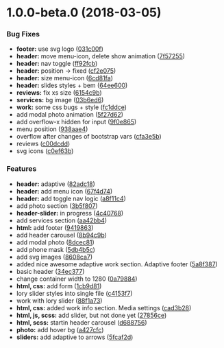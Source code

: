 <a name="1.0.0-beta.0"></a>
# 1.0.0-beta.0 (2018-03-05)


### Bug Fixes

* **footer:** use svg logo ([031c00f](https://github.com/justerest/lesopoval/commit/031c00f))
* **header:** move menu-icon, delete show animation ([7f57255](https://github.com/justerest/lesopoval/commit/7f57255))
* **header:** nav toggle ([ff92fcb](https://github.com/justerest/lesopoval/commit/ff92fcb))
* **header:** position -> fixed ([cf2e075](https://github.com/justerest/lesopoval/commit/cf2e075))
* **header:** size menu-icon ([6cd81fa](https://github.com/justerest/lesopoval/commit/6cd81fa))
* **header:** slides styles + bem ([64ee600](https://github.com/justerest/lesopoval/commit/64ee600))
* **reviews:** fix xs size ([6154c9b](https://github.com/justerest/lesopoval/commit/6154c9b))
* **services:** bg image ([03b6ed6](https://github.com/justerest/lesopoval/commit/03b6ed6))
* **work:** some css bugs + style ([fc1ddce](https://github.com/justerest/lesopoval/commit/fc1ddce))
* add modal photo animation ([5f27d62](https://github.com/justerest/lesopoval/commit/5f27d62))
* add overflow-x hidden for input ([9f0e865](https://github.com/justerest/lesopoval/commit/9f0e865))
* menu position ([938aae4](https://github.com/justerest/lesopoval/commit/938aae4))
* overflow after changes of bootstrap vars ([cfa3e5b](https://github.com/justerest/lesopoval/commit/cfa3e5b))
* reviews ([c00dcdd](https://github.com/justerest/lesopoval/commit/c00dcdd))
* svg icons ([c0ef63b](https://github.com/justerest/lesopoval/commit/c0ef63b))


### Features

* **header:** adaptive ([82adc18](https://github.com/justerest/lesopoval/commit/82adc18))
* **header:** add menu icon ([67f4d74](https://github.com/justerest/lesopoval/commit/67f4d74))
* **header:** add toggle nav logic ([a8f11c4](https://github.com/justerest/lesopoval/commit/a8f11c4))
* add photo section ([3b5f807](https://github.com/justerest/lesopoval/commit/3b5f807))
* **header-slider:** in progress ([4c40768](https://github.com/justerest/lesopoval/commit/4c40768))
* add services section ([aa42bb4](https://github.com/justerest/lesopoval/commit/aa42bb4))
* **html:** add footer ([9419863](https://github.com/justerest/lesopoval/commit/9419863))
* add header carousel ([8b94c9b](https://github.com/justerest/lesopoval/commit/8b94c9b))
* add modal photo ([8dcec81](https://github.com/justerest/lesopoval/commit/8dcec81))
* add phone mask ([5db4b5c](https://github.com/justerest/lesopoval/commit/5db4b5c))
* add svg images ([8608ca7](https://github.com/justerest/lesopoval/commit/8608ca7))
* added nice awesome adaptive work section. Adaptive footer ([5a8f387](https://github.com/justerest/lesopoval/commit/5a8f387))
* basic header ([34ec377](https://github.com/justerest/lesopoval/commit/34ec377))
* change container width to 1280 ([0a79884](https://github.com/justerest/lesopoval/commit/0a79884))
* **html, css:** add form ([1cb9d81](https://github.com/justerest/lesopoval/commit/1cb9d81))
* lory slider styles into single file ([c4153f7](https://github.com/justerest/lesopoval/commit/c4153f7))
* work with lory slider ([88f1a73](https://github.com/justerest/lesopoval/commit/88f1a73))
* **html, css:** added work info section. Media settings ([cad3b28](https://github.com/justerest/lesopoval/commit/cad3b28))
* **html, js, scss:** add slider, but not done yet ([27856ce](https://github.com/justerest/lesopoval/commit/27856ce))
* **html, scss:** startin header carousel ([d688756](https://github.com/justerest/lesopoval/commit/d688756))
* **photo:** add hover bg ([a427cfc](https://github.com/justerest/lesopoval/commit/a427cfc))
* **sliders:** add adaptive to arrows ([5fcaf2d](https://github.com/justerest/lesopoval/commit/5fcaf2d))




